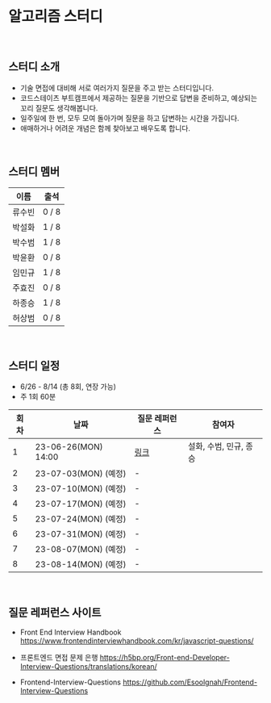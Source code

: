 # 알고리즘 스터디

<br>

## 스터디 소개
- 기술 면접에 대비해 서로 여러가지 질문을 주고 받는 스터디입니다.
- 코드스테이츠 부트캠프에서 제공하는 질문을 기반으로 답변을 준비하고, 예상되는 꼬리 질문도 생각해봅니다.
- 일주일에 한 번, 모두 모여 돌아가며 질문을 하고 답변하는 시간을 가집니다.
- 애매하거나 어려운 개념은 함께 찾아보고 배우도록 합니다.

<br>

## 스터디 멤버

| 이름 | 출석 |
|------|------|
| 류수빈 | 0 / 8 |
| 박설화 | 1 / 8 |
| 박수범 | 1 / 8 |
| 박윤환 | 0 / 8 |
| 임민규 | 1 / 8 |
| 주효진 | 0 / 8 |
| 하종승 | 1 / 8 |
| 허상범 | 0 / 8 |

<br>

## 스터디 일정

- 6/26 - 8/14 (총 8회, 연장 가능)
- 주 1회 60분

| 회차 | 날짜 | 질문 레퍼런스 | 참여자 |
|------|------|------|------|
| 1 | 23-06-26(MON) 14:00 | [링크](https://urclass.codestates.com/content/ff2d6072-09ae-4cab-a207-ee87ddcf26e8?playlist=1627) | 설화, 수범, 민규, 종승 |
| 2 | 23-07-03(MON) (예정) | - | |
| 3 | 23-07-10(MON) (예정) | - | |
| 4 | 23-07-17(MON) (예정) | - | |
| 5 | 23-07-24(MON) (예정) | - | |
| 6 | 23-07-31(MON) (예정) | - | |
| 7 | 23-08-07(MON) (예정) | - | |
| 8 | 23-08-14(MON) (예정) | - | |

<br>

## 질문 레퍼런스 사이트

- Front End Interview Handbook
<a>https://www.frontendinterviewhandbook.com/kr/javascript-questions/</a>

- 프론트엔드 면접 문제 은행
<a>https://h5bp.org/Front-end-Developer-Interview-Questions/translations/korean/</a>

- Frontend-Interview-Questions
<a>https://github.com/Esoolgnah/Frontend-Interview-Questions</a>

